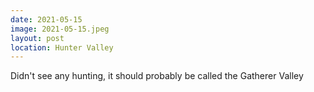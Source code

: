 ```yaml
---
date: 2021-05-15
image: 2021-05-15.jpeg
layout: post
location: Hunter Valley
---
```


Didn't see any hunting, it should probably be called the Gatherer Valley
